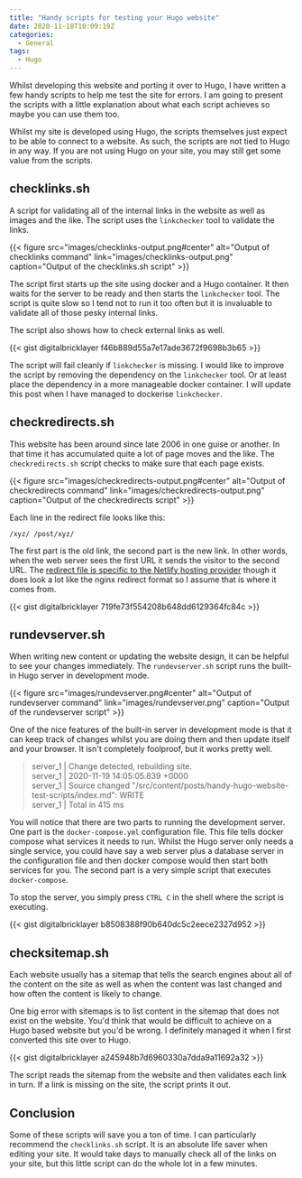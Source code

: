 ```yaml
---
title: "Handy scripts for testing your Hugo website"
date: 2020-11-18T10:09:19Z
categories:
  - General
tags:
  - Hugo
---
```


Whilst developing this website and porting it over to Hugo, I have written a few handy scripts to help me test the site for errors. I am going to present the scripts with a little explanation about what each script achieves so maybe you can use them too.

<!--more-->

Whilst my site is developed using Hugo, the scripts themselves just expect to be able to connect to a website. As such, the scripts are not tied to Hugo in any way. If you are not using Hugo on your site, you may still get some value from the scripts.

## checklinks.sh

A script for validating all of the internal links in the website as well as images and the like. The script uses the `linkchecker` tool to validate the links.

{{< figure src="images/checklinks-output.png#center"
           alt="Output of checklinks command"
           link="images/checklinks-output.png"
           caption="Output of the checklinks.sh script" >}}

The script first starts up the site using docker and a Hugo container. It then waits for the server to be ready and then starts the `linkchecker` tool. The script is quite slow so I tend not to run it too often but it is invaluable to validate all of those pesky internal links.

The script also shows how to check external links as well.

{{< gist digitalbricklayer f46b889d55a7e17ade3672f9698b3b65 >}}

The script will fail cleanly if `linkchecker` is missing. I would like to improve the script by removing the dependency on the `linkchecker` tool. Or at least place the dependency in a more manageable docker container. I will update this post when I have managed to dockerise `linkchecker`.

## checkredirects.sh

This website has been around since late 2006 in one guise or another. In that time it has accumulated quite a lot of page moves and the like. The `checkredirects.sh` script checks to make sure that each page exists.

{{< figure src="images/checkredirects-output.png#center"
          alt="Output of checkredirects command"
          link="images/checkredirects-output.png"
          caption="Output of the checkredirects script" >}}


Each line in the redirect file looks like this:
```
/xyz/ /post/xyz/
```
The first part is the old link, the second part is the new link. In other words, when the web server sees the first URL it sends the visitor to the second URL. The [redirect file is specific to the Netlify hosting provider](https://docs.netlify.com/routing/redirects/#syntax-for-the-redirects-file) though it does look a lot like the nginx redirect format so I assume that is where it comes from.

{{< gist digitalbricklayer 719fe73f554208b648dd6129364fc84c >}}

## rundevserver.sh

When writing new content or updating the website design, it can be helpful to see your changes immediately. The `rundevserver.sh` script runs the built-in Hugo server in development mode.

{{< figure src="images/rundevserver.png#center"
          alt="Output of rundevserver command"
          link="images/rundevserver.png"
          caption="Output of the rundevserver script" >}}

One of the nice features of the built-in server in development mode is that it can keep track of changes whilst you are doing them and then update itself and your browser. It isn't completely foolproof, but it works pretty well.

>server_1  | Change detected, rebuilding site.<br>
>server_1  | 2020-11-19 14:05:05.839 +0000<br>
>server_1  | Source changed "/src/content/posts/handy-hugo-website-test-scripts/index.md": WRITE<br>
>server_1  | Total in 415 ms

You will notice that there are two parts to running the development server. One part is the `docker-compose.yml` configuration file. This file tells docker compose what services it needs to run. Whilst the Hugo server only needs a single service, you could have say a web server plus a database server in the configuration file and then docker compose would then start both services for you. The second part is a very simple script that executes `docker-compose`.

To stop the server, you simply press `CTRL C` in the shell where the script is executing.

{{< gist digitalbricklayer b8508388f90b640dc5c2eece2327d952 >}}

## checksitemap.sh

Each website usually has a sitemap that tells the search engines about all of the content on the site as well as when the content was last changed and how often the content is likely to change.

One big error with sitemaps is to list content in the sitemap that does not exist on the website. You'd think that would be difficult to achieve on a Hugo based website but you'd be wrong. I definitely managed it when I first converted this site over to Hugo.

{{< gist digitalbricklayer a245948b7d6960330a7dda9a11692a32 >}}

The script reads the sitemap from the website and then validates each link in turn. If a link is missing on the site, the script prints it out.

## Conclusion

Some of these scripts will save you a ton of time. I can particularly recommend the `checklinks.sh` script. It is an absolute life saver when editing your site. It would take days to manually check all of the links on your site, but this little script can do the whole lot in a few minutes.
